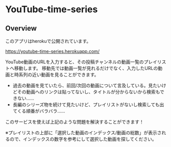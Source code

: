 # YouTube-time-series

## Overview

このアプリはherokuで公開されています。

https://youtube-time-series.herokuapp.com/

YouTube動画のURLを入力すると、その投稿チャンネルの動画一覧のプレイリストへ移動します。
移動先では動画一覧が見れるだけでなく、入力したURLの動画と時系列の近い動画を見ることができます。

- 過去の動画を見ていたら、前回/次回の動画について言及している。見たいけどその動画へのリンクは貼ってないし、タイトルが分からないから検索もできない......
- 長編のシリーズ物を続けて見たいけど、プレイリストがないし検索しても出てくる順番がバラバラ......

このサービスを使えば上記のような問題を解決することができます！

※プレイリストの上部に「選択した動画のインデックス/動画の総数」が表示されるので、インデックスの数字を参考にして選択した動画を探してください。
